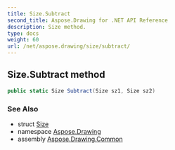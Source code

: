 ```yaml
---
title: Size.Subtract
second_title: Aspose.Drawing for .NET API Reference
description: Size method. 
type: docs
weight: 60
url: /net/aspose.drawing/size/subtract/
---
```

## Size.Subtract method

```csharp
public static Size Subtract(Size sz1, Size sz2)
```

### See Also

* struct [Size](../)
* namespace [Aspose.Drawing](../../size/)
* assembly [Aspose.Drawing.Common](../../../)


